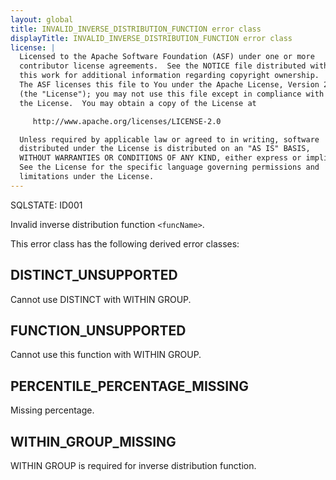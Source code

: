 ```yaml
---
layout: global
title: INVALID_INVERSE_DISTRIBUTION_FUNCTION error class
displayTitle: INVALID_INVERSE_DISTRIBUTION_FUNCTION error class
license: |
  Licensed to the Apache Software Foundation (ASF) under one or more
  contributor license agreements.  See the NOTICE file distributed with
  this work for additional information regarding copyright ownership.
  The ASF licenses this file to You under the Apache License, Version 2.0
  (the "License"); you may not use this file except in compliance with
  the License.  You may obtain a copy of the License at

     http://www.apache.org/licenses/LICENSE-2.0

  Unless required by applicable law or agreed to in writing, software
  distributed under the License is distributed on an "AS IS" BASIS,
  WITHOUT WARRANTIES OR CONDITIONS OF ANY KIND, either express or implied.
  See the License for the specific language governing permissions and
  limitations under the License.
---
```


SQLSTATE: ID001

Invalid inverse distribution function `<funcName>`.

This error class has the following derived error classes:

## DISTINCT_UNSUPPORTED

Cannot use DISTINCT with WITHIN GROUP.

## FUNCTION_UNSUPPORTED

Cannot use this function with WITHIN GROUP.

## PERCENTILE_PERCENTAGE_MISSING

Missing percentage.

## WITHIN_GROUP_MISSING

WITHIN GROUP is required for inverse distribution function.


